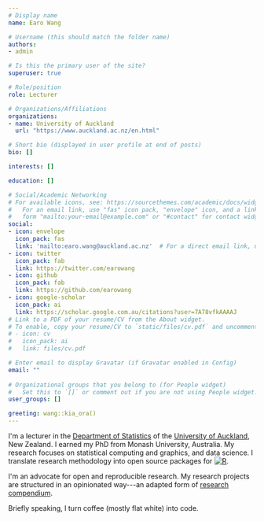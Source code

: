 ```yaml
---
# Display name
name: Earo Wang

# Username (this should match the folder name)
authors:
- admin

# Is this the primary user of the site?
superuser: true

# Role/position
role: Lecturer

# Organizations/Affiliations
organizations:
- name: University of Auckland
  url: "https://www.auckland.ac.nz/en.html"

# Short bio (displayed in user profile at end of posts)
bio: []

interests: []

education: []

# Social/Academic Networking
# For available icons, see: https://sourcethemes.com/academic/docs/widgets/#icons
#   For an email link, use "fas" icon pack, "envelope" icon, and a link in the
#   form "mailto:your-email@example.com" or "#contact" for contact widget.
social:
- icon: envelope
  icon_pack: fas
  link: 'mailto:earo.wang@auckland.ac.nz'  # For a direct email link, use "mailto:test@example.org".
- icon: twitter
  icon_pack: fab
  link: https://twitter.com/earowang
- icon: github
  icon_pack: fab
  link: https://github.com/earowang
- icon: google-scholar
  icon_pack: ai
  link: https://scholar.google.com.au/citations?user=7A78vfkAAAAJ
# Link to a PDF of your resume/CV from the About widget.
# To enable, copy your resume/CV to `static/files/cv.pdf` and uncomment the lines below.  
# - icon: cv
#   icon_pack: ai
#   link: files/cv.pdf

# Enter email to display Gravatar (if Gravatar enabled in Config)
email: ""
  
# Organizational groups that you belong to (for People widget)
#   Set this to `[]` or comment out if you are not using People widget.  
user_groups: []

greeting: wang::kia_ora()
---
```


I'm a lecturer in the [Department of Statistics](https://www.auckland.ac.nz/en/science/about-the-faculty/department-of-statistics.html) of the [University of Auckland](http://auckland.ac.nz), New Zealand. I earned my PhD from Monash University, Australia. My research focuses on statistical computing and graphics, and data science. I translate research methodology into open source packages for [![R](https://www.r-project.org/logo/Rlogo.svg)](https://www.r-project.org).

I'm an advocate for open and reproducible research. My research projects are structured in an opinionated way---an adapted form of [research compendium](https://peerj.com/preprints/3192/).

Briefly speaking, I turn coffee (mostly flat white) into code.
